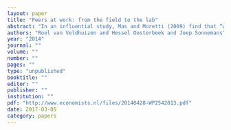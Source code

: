 ```yaml
---
layout: paper
title: "Peers at work: from the field to the lab"
abstract: "In an influential study, Mas and Moretti (2009) find that “worker effort is positively related to the productivity of workers who see him, but not workers who do not see him. They interpret this as evidence that social pressure can reduce free riding. In this paper we report an attempt to reproduce the findings of Mas and Moretti in a lab experiment. Lab experiments have the advantage that they can shut down alternative channels through which workers can influence the productivity of colleagues whom they observe. Although the subjects in our experiment are aware of the productivity of others and although there is sufficient scope for subjects to vary their productivity, we find no evidence of the type of peer effects reported by Mas and Moretti. This suggests that their findings are lessrngeneralizable than has been assumed."
authors: "Roel van Veldhuizen and Hessel Oosterbeek and Joep Sonnemans"
year: "2014"
journal: ""
volume: ""
number: ""
pages: ""
type: "unpublished"
booktitle: ""
editor: ""
publisher: ""
institution: ""
pdf: "http://www.economists.nl/files/20140428-WP2542013.pdf"
date: 2017-03-05
category: papers
---
```


